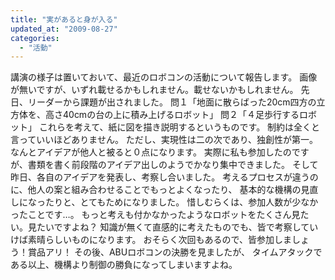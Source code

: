 ```yaml
---
title: "実があると身が入る"
updated_at: "2009-08-27"
categories: 
  - "活動"
---
```


講演の様子は置いておいて、最近のロボコンの活動について報告します。 画像が無いですが、いずれ載せるかもしれません。載せないかもしれません。 先日、リーダーから課題が出されました。 問１「地面に散らばった20cm四方の立方体を、高さ40cmの台の上に積み上げるロボット」 問２「４足歩行するロボット」 これらを考えて、紙に図を描き説明するというものです。 制約は全くと言っていいほどありません。 ただし、実現性は二の次であり、独創性が第一。 なんとアイデアが他人と被ると０点になります。 実際に私も参加したのですが、書類を書く前段階のアイデア出しのようでかなり集中できました。 そして昨日、各自のアイデアを発表し、考察し合いました。 考えるプロセスが違うのに、他人の案と組み合わせることでもっとよくなったり、 基本的な機構の見直しになったりと、とてもためになりました。 惜しむらくは、参加人数が少なかったことです…。 もっと考えも付かなかったようなロボットをたくさん見たい。見たいですよね？ 知識が無くて直感的に考えたものでも、皆で考察していけば素晴らしいものになります。 おそらく次回もあるので、皆参加しましょう！賞品アリ！ その後、ABUロボコンの決勝を見ましたが、 タイムアタックである以上、機構より制御の勝負になってしまいますよね。
